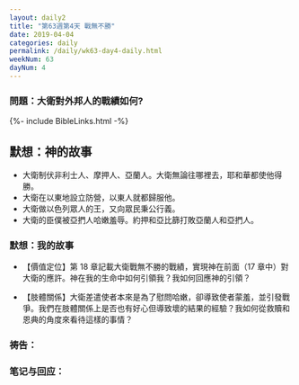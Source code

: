 ```yaml
---
layout: daily2
title: "第63週第4天 戰無不勝"
date: 2019-04-04
categories: daily
permalink: /daily/wk63-day4-daily.html
weekNum: 63
dayNum: 4
---
```


### 問題：大衛對外邦人的戰績如何?
 
{%- include BibleLinks.html -%}

## 默想：神的故事
+ 大衛制伏非利士人、摩押人、亞蘭人。大衛無論往哪裡去，耶和華都使他得勝。  
+ 大衛在以東地設立防營，以東人就都歸服他。  
+ 大衛做以色列眾人的王，又向眾民秉公行義。  
+ 大衛的臣僕被亞捫人哈嫩羞辱。約押和亞比篩打敗亞蘭人和亞捫人。

### 默想：我的故事
+ 【價值定位】第 18 章記載大衛戰無不勝的戰績，實現神在前面（17 章中）對大衛的應許。神在我的生命中如何引領我？我如何回應神的引領？

+ 【肢體關係】大衛差遣使者本來是為了慰問哈嫩，卻導致使者蒙羞，並引發戰爭。我們在肢體關係上是否也有好心但導致壞的結果的經驗？我如何從救贖和恩典的角度來看待這樣的事情？

### 祷告：

### 笔记与回应：
